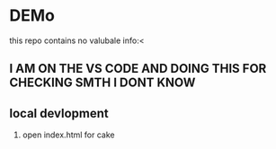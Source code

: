 # DEMo

this repo contains no valubale info:<


## I AM ON THE VS CODE AND DOING THIS FOR CHECKING SMTH I DONT KNOW


## local devlopment
1. open index.html for cake

